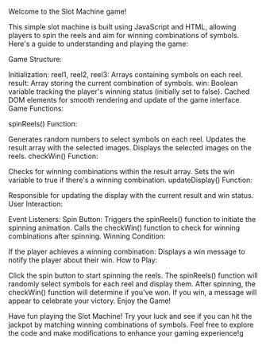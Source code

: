 Welcome to the Slot Machine game!

This simple slot machine is built using JavaScript and HTML, allowing players to spin the reels and aim for winning combinations of symbols. Here's a guide to understanding and playing the game:

Game Structure:

Initialization:
reel1, reel2, reel3: Arrays containing symbols on each reel.
result: Array storing the current combination of symbols.
win: Boolean variable tracking the player's winning status (initially set to false).
Cached DOM elements for smooth rendering and update of the game interface.
Game Functions:

spinReels() Function:

Generates random numbers to select symbols on each reel.
Updates the result array with the selected images.
Displays the selected images on the reels.
checkWin() Function:

Checks for winning combinations within the result array.
Sets the win variable to true if there's a winning combination.
updateDisplay() Function:

Responsible for updating the display with the current result and win status.
User Interaction:

Event Listeners:
Spin Button:
Triggers the spinReels() function to initiate the spinning animation.
Calls the checkWin() function to check for winning combinations after spinning.
Winning Condition:

If the player achieves a winning combination:
Displays a win message to notify the player about their win.
How to Play:

Click the spin button to start spinning the reels.
The spinReels() function will randomly select symbols for each reel and display them.
After spinning, the checkWin() function will determine if you've won.
If you win, a message will appear to celebrate your victory.
Enjoy the Game!

Have fun playing the Slot Machine! Try your luck and see if you can hit the jackpot by matching winning combinations of symbols. Feel free to explore the code and make modifications to enhance your gaming experience!g